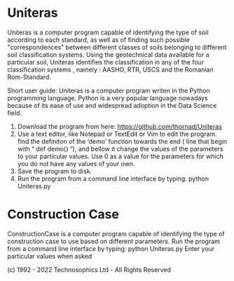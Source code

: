 # Uniteras
Uniteras is a computer program capable of identifying the type of soil according to each standard, as well as of finding such possible "correspondences" between different classes of soils belonging to different soil classification systems. Using the geotechnical data available for a particular soil, Uniteras identifies the classification in any of the four classification systems , namely : AASHO, RTR, USCS and the Romanian  Rom-Standard. 

Short user guide:
Uniteras  is a computer program writen in the Python programming language. Python is a very popular language nowadays because of its ease of use and widespread adoption in the Data Science field.  
1.	Download the program from here:  https://github.com/thornad/Uniteras
2.	Use a text editor, like Notepad or TextEdit or Vim to edit the program. find the definiton of the ‘demo’ function towards the end ( line that begin with “ def demo() “), and bellow it change the values of the parameters to your particular values. Use 0 as a value for the parameters for which you do not have any values of your own.
3.	Save the program to disk.
4.	Run the program from a command line interface by typing:   python Uniteras.py

# Construction Case 
ConstructionCase is a computer program capable of identifying the type of construction case to use based on different parameters.
Run the program from a command line interface by typing:   python Uniteras.py
Enter your particular values when asked

(c) 1992 - 2022 Technosophics Ltd -  All Rights Reserved
